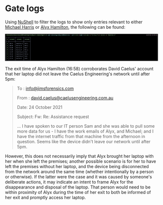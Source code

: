 # Gate logs

Using [NuShell](https://github.com/nushell/nushell) to filter the logs to show only entries relevant to either [Michael Harris](<./People/Michael Harris.md>) or [Alyx Hamilton](<./People/Alyx Hamilton>), the following can be found:

![Filtered logs](../../Screenshots/filtered_gate_logs.png)

The exit time of Alyx Hamilton (16:58) corroborates David Caelus' account that her laptop did not leave the Caelus Engineering's network until after 5pm:

> To : info@jimsforensics.com
>
> From : david.caelus@caelusengineering.com.au
>
> Date: 24 October 2021
>
> Subject: Fw: Re: Assistance request
>
> ...
> I have spoken to our IT person Sam and she was able to pull some more data for us - I have the work emails of Alyx, and Michael; and I have the internet traffic from that machine from the afternoon in question. Seems like the device didn't leave our network until after 5pm.

However, this does not necessarily imply that Alyx brought her laptop with her when she left the premises; another possible scenario is for her to have left the premises without her laptop, and the device being disconnected from the network around the same time (whether intentionally by a person or otherwise). If the latter were the case and it was caused by someone's deliberate actions, it may indicate an intent to frame Alyx for the disappearance and disposal of the laptop. That person would need to be within proximity of Alyx during the time of her exit to both be informed of her exit and promptly access her laptop.
